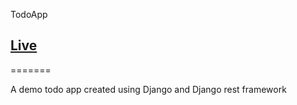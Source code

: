 TodoApp
## [Live](https://todostatic.herokuapp.com/)
=======

A demo todo app created using Django and Django rest framework
